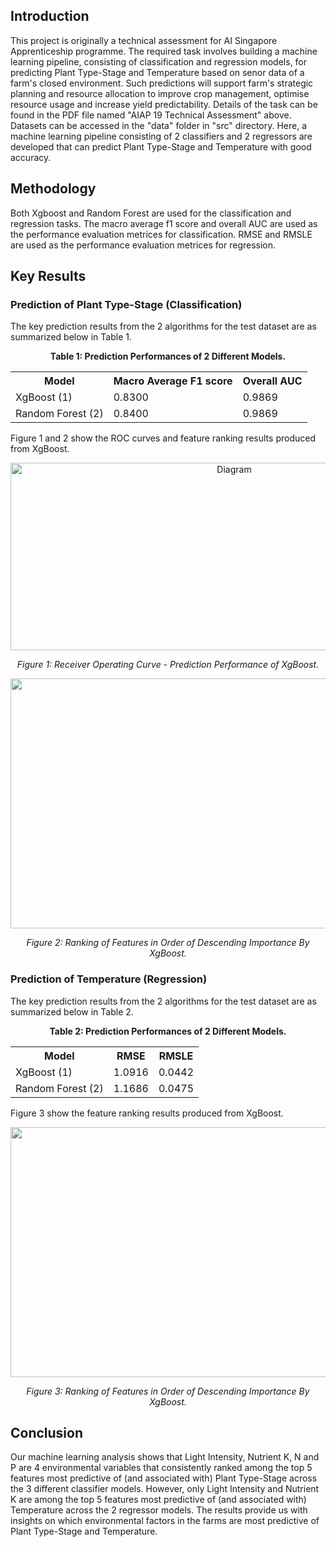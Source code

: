 ## Introduction
This project is originally a technical assessment for AI Singapore Apprenticeship programme. The required task involves building a machine learning
pipeline, consisting of classification and regression models, for predicting Plant Type-Stage and Temperature based on senor data of a farm's
closed environment. Such predictions will support farm's strategic planning and resource allocation to improve crop management, optimise resource 
usage and increase yield predictability. Details of the task can be found in the PDF file named "AIAP 19 Technical Assessment" above. Datasets can be 
accessed in the "data" folder in "src" directory. Here, a machine learning pipeline consisting of 2 classifiers and 2 regressors are developed that 
can predict Plant Type-Stage and Temperature with good accuracy. 

## Methodology
Both Xgboost and Random Forest are used for the classification and regression tasks. The macro average f1 score and overall AUC are used as the 
performance evaluation metrices for classification. RMSE and RMSLE are used as the performance evaluation metrices for regression.

## Key Results

### Prediction of Plant Type-Stage (Classification)
The key prediction results from the 2 algorithms for the test dataset are as summarized below in Table 1. 

<p align="center"><strong>Table 1: Prediction Performances of 2 Different Models.</strong></p>
<table align="center">
  <tr>
    <th>Model</th>
    <th>Macro Average F1 score</th>
    <th>Overall AUC</th>
  </tr>
  <tr>
    <td>XgBoost (1)</td>
    <td>0.8300</td>
    <td>0.9869</td>
  </tr>
  <tr>
    <td>Random Forest (2)</td>
    <td>0.8400</td>
    <td>0.9869</td>
  </tr>
</table>

Figure 1 and 2 show the ROC curves and feature ranking results produced from XgBoost.

<p align="center">
  <img src="https://github.com/user-attachments/assets/a726453e-dcda-44dc-a37c-5e970834f53a" alt="Diagram" width="700" height='300'/>
</p>
<p align="center"><em>Figure 1: Receiver Operating Curve - Prediction Performance of XgBoost.</em></p>


<p align="center">
  <img src="https://github.com/user-attachments/assets/a2afa167-0b2f-4e34-9df3-0a68c7b64b10" alt="Diagram" width="1200" height='400'/>
</p>
<p align="center"><em>Figure 2: Ranking of Features in Order of Descending Importance By XgBoost.</em></p>

### Prediction of Temperature (Regression)
The key prediction results from the 2 algorithms for the test dataset are as summarized below in Table 2.

<p align="center"><strong>Table 2: Prediction Performances of 2 Different Models.</strong></p>
<table align="center">
  <tr>
    <th>Model</th>
    <th>RMSE</th>
    <th>RMSLE</th>
  </tr>
  <tr>
    <td>XgBoost (1)</td>
    <td>1.0916</td>
    <td>0.0442</td>
  </tr>
  <tr>
    <td>Random Forest (2)</td>
    <td>1.1686</td>
    <td>0.0475</td>
  </tr>
</table>

Figure 3 show the feature ranking results produced from XgBoost.

<p align="center">
  <img src="https://github.com/user-attachments/assets/5013d7b0-f68d-4998-b992-71c450d6e1d6" alt="Diagram" width="1200" height='400'/>
</p>
<p align="center"><em>Figure 3: Ranking of Features in Order of Descending Importance By XgBoost.</em></p>


## Conclusion
Our machine learning analysis shows that Light Intensity, Nutrient K, N and P are 4 environmental variables that consistently ranked among the top 5 features 
most predictive of (and associated with) Plant Type-Stage across the 3 different classifier models. However, only Light Intensity and Nutrient K are among the
top 5 features most predictive of (and associated with) Temperature across the 2 regressor models. The results provide us with insights on which environmental 
factors in the farms are most predictive of Plant Type-Stage and Temperature. 





